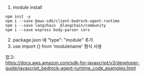 1. module install
```  
npm init -y
npm i --save @aws-sdk/client-bedrock-agent-runtime
npm i --save langchain  @langchain/community
npm i --save express body-parser cors
```  
2. package.json 에 "type": "module" 추가  
3. use import {} from 'modulename' 형식 사용  


참고:  
https://docs.aws.amazon.com/sdk-for-javascript/v3/developer-guide/javascript_bedrock-agent-runtime_code_examples.html  
